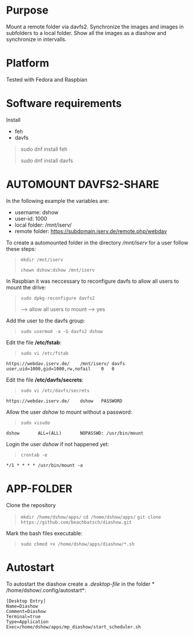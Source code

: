 Purpose
=======
Mount a remote folder via davfs2.
Synchronize the images and images in subfolders to a local folder.
Show all the images as a diashow and synchronize in intervalls.

Platform
========

Tested with Fedora and Raspbian

Software requirements
=====================
Install 
- feh 
- davfs

> sudo dnf install feh
>
> sudo dnf install davfs 


AUTOMOUNT DAVFS2-SHARE
======================
In the following example the variables are:
- username: dshow
- user-id: 1000
- local folder: /mnt/iserv/
- remote folder: https://subdomain.iserv.de/remote.php/webdav
  
To create a automounted folder in the directory */mnt/iserv* for a user follow these steps:
> `mkdir /mnt/iserv`
>
> `chown dshow:dshow /mnt/iserv`

In Raspbian it was neccessary to reconfigure davfs to allow all users to mount the drive:
> `sudo dpkg-reconfigure davfs2`
>
> --> allow all users to mount --> yes

Add the user to the davfs group:
> `sudo usermod -a -G davfs2 dshow` 

Edit the file **/etc/fstab**:
> `sudo vi /etc/fstab`

	https://webdav.iserv.de/	/mnt/iserv/	davfs	user,uid=1000,gid=1000,rw,nofail	0	0

Edit the file **/etc/davfs/secrets**:
> `sudo vi /etc/davfs/secrets`

	https://webdav.iserv.de/	dshow	PASSWORD

Allow the user *dshow* to mount without a password:
> `sudo visudo`

	dshow       ALL=(ALL)       NOPASSWD: /usr/bin/mount

Login the user *dshow* if not happened yet:	
> `crontab -e`

	*/1 * * * * /usr/bin/mount -a

 
APP-FOLDER
==========
Clone the repository
> `mkdir /home/dshow/apps/`
> `cd /home/dshow/apps/`
> `git clone https://github.com/beachbatsch/diashow.git`
 
Mark the bash files executable:
> `sudo chmod +x /home/dshow/apps/diashow/*.sh`


Autostart
=========
To autostart the diashow create a *.desktop-file* in the folder * /home/dshow/.config/autostart*:

	[Desktop Entry]
	Name=Diashow
	Comment=Diashow
	Terminal=true
	Type=Application
	Exec=/home/dshow/apps/mp_diashow/start_scheduler.sh
